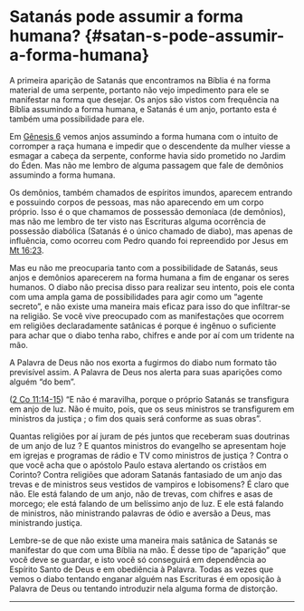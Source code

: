 # Satanás pode assumir a forma humana? {#satan-s-pode-assumir-a-forma-humana}

A primeira aparição de Satanás que encontramos na Bíblia é na forma material de uma serpente, portanto não vejo impedimento para ele se manifestar na forma que desejar. Os anjos são vistos com frequência na Bíblia assumindo a forma humana, e Satanás é um anjo, portanto esta é também uma possibilidade para ele.

Em [Gênesis 6](http://bibliaonline.com.br/acf/gn/6) vemos anjos assumindo a forma humana com o intuito de corromper a raça humana e impedir que o descendente da mulher viesse a esmagar a cabeça da serpente, conforme havia sido prometido no Jardim do Éden. Mas não me lembro de alguma passagem que fale de demônios assumindo a forma humana.

Os demônios, também chamados de espíritos imundos, aparecem entrando e possuindo corpos de pessoas, mas não aparecendo em um corpo próprio. Isso é o que chamamos de possessão demoníaca (de demônios), mas não me lembro de ter visto nas Escrituras alguma ocorrência de possessão diabólica (Satanás é o único chamado de diabo), mas apenas de influência, como ocorreu com Pedro quando foi repreendido por Jesus em [Mt 16:23](http://bibliaonline.com.br/acf/mt/16/23).

Mas eu não me preocuparia tanto com a possibilidade de Satanás, seus anjos e demônios aparecerem na forma humana a fim de enganar os seres humanos. O diabo não precisa disso para realizar seu intento, pois ele conta com uma ampla gama de possibilidades para agir como um “agente secreto”, e não existe uma maneira mais eficaz para isso do que infiltrar-se na religião. Se você vive preocupado com as manifestações que ocorrem em religiões declaradamente satânicas é porque é ingênuo o suficiente para achar que o diabo tenha rabo, chifres e ande por aí com um tridente na mão.

A Palavra de Deus não nos exorta a fugirmos do diabo num formato tão previsível assim. A Palavra de Deus nos alerta para suas aparições como alguém “do bem”.

([2 Co 11:14-15](http://bibliaonline.com.br/acf/2co/11/14-15)) “E não é maravilha, porque o próprio Satanás se transfigura em anjo de luz. Não é muito, pois, que os seus ministros se transfigurem em ministros da justiça ; o fim dos quais será conforme as suas obras”.

Quantas religiões por aí juram de pés juntos que receberam suas doutrinas de um anjo de luz ? E quantos ministros do evangelho se apresentam hoje em igrejas e programas de rádio e TV como ministros de justiça ? Contra o que você acha que o apóstolo Paulo estava alertando os cristãos em Corinto? Contra religiões que adoram Satanás fantasiado de um anjo das trevas e de ministros seus vestidos de vampiros e lobisomens? É claro que não. Ele está falando de um anjo, não de trevas, com chifres e asas de morcego; ele está falando de um belíssimo anjo de luz. E ele está falando de ministros, não ministrando palavras de ódio e aversão a Deus, mas ministrando justiça.

Lembre-se de que não existe uma maneira mais satânica de Satanás se manifestar do que com uma Bíblia na mão. É desse tipo de “aparição” que você deve se guardar, e isto você só conseguirá em dependência ao Espírito Santo de Deus e em obediência à Palavra. Todas as vezes que vemos o diabo tentando enganar alguém nas Escrituras é em oposição à Palavra de Deus ou tentando introduzir nela alguma forma de distorção.

*****